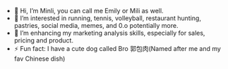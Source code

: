 - 👋 Hi, I’m Minli, you can call me Emily or Mili as well. 
- 👀 I’m interested in running, tennis, volleyball, restaurant hunting, pastries, social media, memes, and 0.o potentially more.
- 🌱 I’m enhancing my marketing analysis skills, especially for sales, pricing and product. 
- ⚡ Fun fact: I have a cute dog called Bro 郭包肉(Named after me and my fav Chinese dish)

<!---
Gminli/Gminli is a ✨ special ✨ repository because its `README.md` (this file) appears on your GitHub profile.
You can click the Preview link to take a look at your changes.
--->
